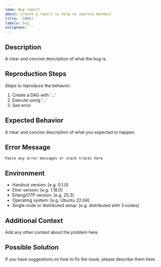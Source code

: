 ```yaml
---
name: Bug report
about: Create a report to help us improve Handout
title: '[BUG] '
labels: bug
assignees: ''
---
```


## Description

A clear and concise description of what the bug is.

## Reproduction Steps

Steps to reproduce the behavior:

1. Create a DAG with '...'
2. Execute using '...'
3. See error

## Expected Behavior

A clear and concise description of what you expected to happen.

## Error Message

```
Paste any error messages or stack traces here
```

## Environment

- Handout version: [e.g. 0.1.0]
- Elixir version: [e.g. 1.18.0]
- Erlang/OTP version: [e.g. 25.3]
- Operating system: [e.g. Ubuntu 22.04]
- Single node or distributed setup: [e.g. distributed with 3 nodes]

## Additional Context

Add any other context about the problem here.

## Possible Solution

If you have suggestions on how to fix the issue, please describe them here.

